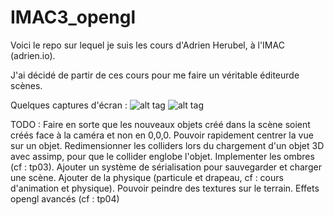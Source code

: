 # IMAC3_opengl

Voici le repo sur lequel je suis les cours d'Adrien Herubel, à l'IMAC (adrien.io). 

J'ai décidé de partir de ces cours pour me faire un véritable éditeurde scènes.

Quelques captures d'écran : 
![alt tag](/../td2-assimp/example_01.jpg?raw=true "example 01")
![alt tag](/../td2-assimp/example_01.jpg?raw=true "example 02")


TODO : 
Faire en sorte que les nouveaux objets créé dans la scène soient créés face à la caméra et non en 0,0,0. 
Pouvoir rapidement centrer la vue sur un objet.
Redimensionner les colliders lors du chargement d'un objet 3D avec assimp, pour que le collider englobe l'objet.
Implementer les ombres (cf : tp03).
Ajouter un système de sérialisation pour sauvegarder et charger une scène. 
Ajouter de la physique (particule et drapeau, cf : cours d'animation et physique).
Pouvoir peindre des textures sur le terrain.
Effets opengl avancés (cf : tp04)

